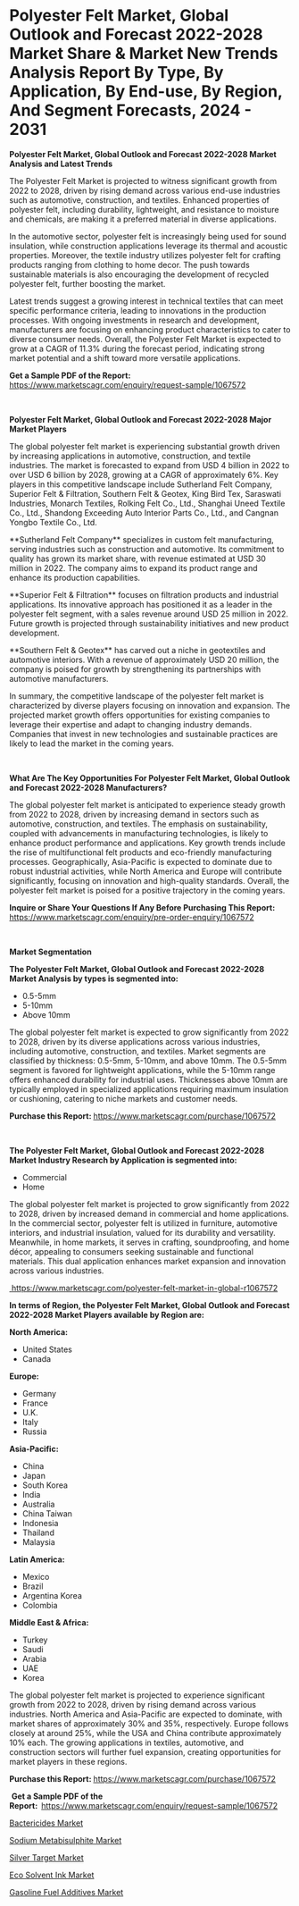 <p><h1>Polyester Felt Market, Global Outlook and Forecast 2022-2028 Market Share & Market New Trends Analysis Report By Type, By Application, By End-use, By Region, And Segment Forecasts, 2024 - 2031</h1></p><p><strong>Polyester Felt Market, Global Outlook and Forecast 2022-2028 Market Analysis and Latest Trends</strong></p>
<p><p>The Polyester Felt Market is projected to witness significant growth from 2022 to 2028, driven by rising demand across various end-use industries such as automotive, construction, and textiles. Enhanced properties of polyester felt, including durability, lightweight, and resistance to moisture and chemicals, are making it a preferred material in diverse applications. </p><p>In the automotive sector, polyester felt is increasingly being used for sound insulation, while construction applications leverage its thermal and acoustic properties. Moreover, the textile industry utilizes polyester felt for crafting products ranging from clothing to home decor. The push towards sustainable materials is also encouraging the development of recycled polyester felt, further boosting the market.</p><p>Latest trends suggest a growing interest in technical textiles that can meet specific performance criteria, leading to innovations in the production processes. With ongoing investments in research and development, manufacturers are focusing on enhancing product characteristics to cater to diverse consumer needs. Overall, the Polyester Felt Market is expected to grow at a CAGR of 11.3% during the forecast period, indicating strong market potential and a shift toward more versatile applications.</p></p>
<p><strong>Get a Sample PDF of the Report:&nbsp;</strong> <a href="https://www.marketscagr.com/enquiry/request-sample/1067572">https://www.marketscagr.com/enquiry/request-sample/1067572</a></p>
<p>&nbsp;</p>
<p><strong>Polyester Felt Market, Global Outlook and Forecast 2022-2028 Major Market Players</strong></p>
<p><p>The global polyester felt market is experiencing substantial growth driven by increasing applications in automotive, construction, and textile industries. The market is forecasted to expand from USD 4 billion in 2022 to over USD 6 billion by 2028, growing at a CAGR of approximately 6%. Key players in this competitive landscape include Sutherland Felt Company, Superior Felt & Filtration, Southern Felt & Geotex, King Bird Tex, Saraswati Industries, Monarch Textiles, Rolking Felt Co., Ltd., Shanghai Uneed Textile Co., Ltd., Shandong Exceeding Auto Interior Parts Co., Ltd., and Cangnan Yongbo Textile Co., Ltd.</p><p>**Sutherland Felt Company** specializes in custom felt manufacturing, serving industries such as construction and automotive. Its commitment to quality has grown its market share, with revenue estimated at USD 30 million in 2022. The company aims to expand its product range and enhance its production capabilities.</p><p>**Superior Felt & Filtration** focuses on filtration products and industrial applications. Its innovative approach has positioned it as a leader in the polyester felt segment, with a sales revenue around USD 25 million in 2022. Future growth is projected through sustainability initiatives and new product development.</p><p>**Southern Felt & Geotex** has carved out a niche in geotextiles and automotive interiors. With a revenue of approximately USD 20 million, the company is poised for growth by strengthening its partnerships with automotive manufacturers.</p><p>In summary, the competitive landscape of the polyester felt market is characterized by diverse players focusing on innovation and expansion. The projected market growth offers opportunities for existing companies to leverage their expertise and adapt to changing industry demands. Companies that invest in new technologies and sustainable practices are likely to lead the market in the coming years.</p></p>
<p>&nbsp;</p>
<p><strong>What Are The Key Opportunities For Polyester Felt Market, Global Outlook and Forecast 2022-2028 Manufacturers?</strong></p>
<p><p>The global polyester felt market is anticipated to experience steady growth from 2022 to 2028, driven by increasing demand in sectors such as automotive, construction, and textiles. The emphasis on sustainability, coupled with advancements in manufacturing technologies, is likely to enhance product performance and applications. Key growth trends include the rise of multifunctional felt products and eco-friendly manufacturing processes. Geographically, Asia-Pacific is expected to dominate due to robust industrial activities, while North America and Europe will contribute significantly, focusing on innovation and high-quality standards. Overall, the polyester felt market is poised for a positive trajectory in the coming years.</p></p>
<p><strong>Inquire or Share Your Questions If Any Before Purchasing This Report:</strong> <a href="https://www.marketscagr.com/enquiry/pre-order-enquiry/1067572">https://www.marketscagr.com/enquiry/pre-order-enquiry/1067572</a></p>
<p>&nbsp;</p>
<p><strong>Market Segmentation</strong></p>
<p><strong>The Polyester Felt Market, Global Outlook and Forecast 2022-2028 Market Analysis by types is segmented into:</strong></p>
<p><ul><li>0.5-5mm</li><li>5-10mm</li><li>Above 10mm</li></ul></p>
<p><p>The global polyester felt market is expected to grow significantly from 2022 to 2028, driven by its diverse applications across various industries, including automotive, construction, and textiles. Market segments are classified by thickness: 0.5-5mm, 5-10mm, and above 10mm. The 0.5-5mm segment is favored for lightweight applications, while the 5-10mm range offers enhanced durability for industrial uses. Thicknesses above 10mm are typically employed in specialized applications requiring maximum insulation or cushioning, catering to niche markets and customer needs.</p></p>
<p><strong>Purchase this Report:&nbsp;</strong><a href="https://www.marketscagr.com/purchase/1067572">https://www.marketscagr.com/purchase/1067572</a></p>
<p>&nbsp;</p>
<p><strong>The Polyester Felt Market, Global Outlook and Forecast 2022-2028 Market Industry Research by Application is segmented into:</strong></p>
<p><ul><li>Commercial</li><li>Home</li></ul></p>
<p><p>The global polyester felt market is projected to grow significantly from 2022 to 2028, driven by increased demand in commercial and home applications. In the commercial sector, polyester felt is utilized in furniture, automotive interiors, and industrial insulation, valued for its durability and versatility. Meanwhile, in home markets, it serves in crafting, soundproofing, and home décor, appealing to consumers seeking sustainable and functional materials. This dual application enhances market expansion and innovation across various industries.</p></p>
<p><a href="https://www.marketscagr.com/polyester-felt-market-in-global-r1067572">&nbsp;https://www.marketscagr.com/polyester-felt-market-in-global-r1067572</a></p>
<p><strong>In terms of Region, the Polyester Felt Market, Global Outlook and Forecast 2022-2028 Market Players available by Region are:</strong></p>
<p>
    <p> <strong> North America: </strong>
        <ul>
            <li>United States</li>
            <li>Canada</li>
        </ul>
        </p> 
    <p> <strong> Europe: </strong>
        <ul>
            <li>Germany</li>
            <li>France</li>
            <li>U.K.</li>
            <li>Italy</li>
            <li>Russia</li>
        </ul>
        </p> 
    <p> <strong> Asia-Pacific: </strong>
        <ul>
            <li>China</li>
            <li>Japan</li>
            <li>South Korea</li>
            <li>India</li>
            <li>Australia</li>
            <li>China Taiwan</li>
            <li>Indonesia</li>
            <li>Thailand</li>
            <li>Malaysia</li>
        </ul>
        </p> 
    <p> <strong> Latin America: </strong>
        <ul>
            <li>Mexico</li>
            <li>Brazil</li>
            <li>Argentina Korea</li>
            <li>Colombia</li>
        </ul>
        </p> 
    <p> <strong> Middle East & Africa: </strong>
        <ul>
            <li>Turkey</li>
            <li>Saudi</li>
            <li>Arabia</li>
            <li>UAE</li>
            <li>Korea</li>
        </ul>
    </p>
    </p>
<p><p>The global polyester felt market is projected to experience significant growth from 2022 to 2028, driven by rising demand across various industries. North America and Asia-Pacific are expected to dominate, with market shares of approximately 30% and 35%, respectively. Europe follows closely at around 25%, while the USA and China contribute approximately 10% each. The growing applications in textiles, automotive, and construction sectors will further fuel expansion, creating opportunities for market players in these regions.</p></p>
<p><strong>Purchase this Report: </strong><a href="https://www.marketscagr.com/purchase/1067572">https://www.marketscagr.com/purchase/1067572</a></p>
<p>&nbsp;<strong>Get a Sample PDF of the Report:&nbsp;&nbsp;</strong><a href="https://www.marketscagr.com/enquiry/request-sample/1067572">https://www.marketscagr.com/enquiry/request-sample/1067572</a></p>
<p><strong></strong></p>
<p><p><a href="https://issuu.com/reportprime-2/docs/bactericides-market-size-2030.pptx_b9bc8671dd8dfa">Bactericides Market</a></p><p><a href="https://medium.com/@clairhane_9803/the-sodium-metabisulphite-market-is-anticipated-to-experience-significant-growth-with-a-166b539700dc">Sodium Metabisulphite Market</a></p><p><a href="https://medium.com/@arteevalith3/future-trends-in-global-silver-target-market-market-insights-and-analysis-from-2024-to-2031-in-187-99dfa23b7949">Silver Target Market</a></p><p><a href="https://www.linkedin.com/pulse/eco-solvent-ink-market-global-regional-analysis-focus-region-vrtse?trackingId=nmUTEU4%2BScaAxIBFNuhazw%3D%3D">Eco Solvent Ink Market</a></p><p><a href="https://issuu.com/reportprime-2/docs/gasoline-fuel-additives-market-size_2476f3a714fa60">Gasoline Fuel Additives Market</a></p></p>